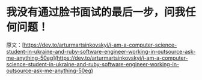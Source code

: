 # 我没有通过脸书面试的最后一步，问我任何问题！

原文：[https://dev.to/arturmartsinkovskyi/i-am-a-computer-science-student-in-ukraine-and-ruby-software-engineer-working-in-outsource-ask-me-anything-50eg](https://dev.to/arturmartsinkovskyi/i-am-a-computer-science-student-in-ukraine-and-ruby-software-engineer-working-in-outsource-ask-me-anything-50eg)